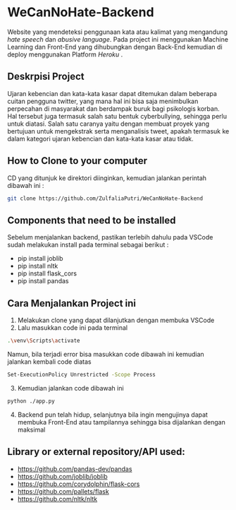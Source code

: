 # WeCanNoHate-Backend
Website yang mendeteksi penggunaan kata atau kalimat yang mengandung <i>hate speech</i> dan <i>abusive language</i>. 
Pada project ini menggunakan Machine Learning dan Front-End yang dihubungkan dengan Back-End kemudian di deploy menggunakan Platform <i> Heroku </i>.

## Deskrpisi Project
<p> Ujaran kebencian dan kata-kata kasar dapat ditemukan dalam beberapa cuitan pengguna twitter, yang mana hal ini bisa saja menimbulkan perpecahan di masyarakat dan berdampak
buruk bagi psikologis korban. Hal tersebut juga termasuk salah satu bentuk cyberbullying, sehingga perlu untuk diatasi. Salah satu caranya yaitu dengan membuat proyek yang bertujuan
untuk mengekstrak serta menganalisis tweet, apakah termasuk ke dalam kategori ujaran kebencian dan kata-kata kasar atau tidak.</p>

## How to Clone to your computer
CD yang ditunjuk ke direktori diinginkan, kemudian jalankan perintah dibawah ini :

```bash
git clone https://github.com/ZulfaliaPutri/WeCanNoHate-Backend
```
## Components that need to be installed
Sebelum menjalankan backend, pastikan terlebih dahulu pada VSCode sudah melakukan install pada terminal sebagai berikut :
* pip install joblib
* pip install nltk
* pip install flask_cors
* pip install pandas

## Cara Menjalankan Project ini
1. Melakukan clone yang dapat dilanjutkan dengan membuka VSCode
2. Lalu masukkan code ini pada terminal
```bash
.\venv\Scripts\activate
```
Namun, bila terjadi error bisa masukkan code dibawah ini kemudian jalankan kembali code diatas
```bash
Set-ExecutionPolicy Unrestricted -Scope Process
```
3. Kemudian jalankan code dibawah ini
```bash
python ./app.py
```
4. Backend pun telah hidup, selanjutnya bila ingin mengujinya dapat membuka Front-End atau tampilannya sehingga bisa dijalankan dengan maksimal

## Library or external repository/API used:

* https://github.com/pandas-dev/pandas
* https://github.com/joblib/joblib
* https://github.com/corydolphin/flask-cors
* https://github.com/pallets/flask
* https://github.com/nltk/nltk
